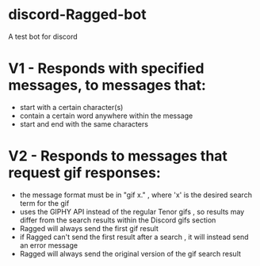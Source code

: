 # discord-Ragged-bot
A test bot for discord

# V1 - Responds with specified messages, to messages that:
-  start with a certain character(s)
-  contain a certain word anywhere within the message
-  start and end with the same characters

# V2 - Responds to messages that request gif responses:
-  the message format must be in "gif x." , where 'x' is the desired search term for the gif
-  uses the GIPHY API instead of the regular Tenor gifs , so results may differ from the search results within the Discord gifs section
-  Ragged will always send the first gif result
-  if Ragged can't send the first result after a search , it will instead send an error message
-  Ragged will always send the original version of the gif search result
